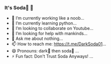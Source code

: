 ### It's **Soda**🍾 👋


- 🔭 I’m currently working like a noob...
- 🌱 I’m currently learning python...
- 👯 I’m looking to collaborate on Youtube...
- 🤔 I’m looking for help with mankinds...
- 💬 Ask me about nothing...
- 📫 How to reach me: https://t.me/DarkSoda01...
- 😄 Pronouns: dark🌚 then soda🍾 ...
- ⚡ Fun fact: Don't Trust Soda Anyways! ...

